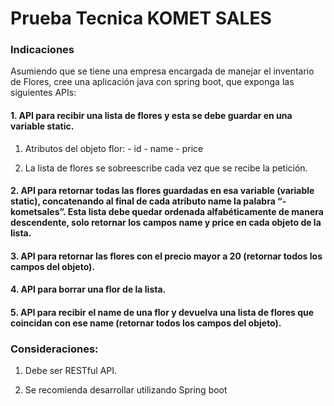 # Prueba Tecnica KOMET SALES

### Indicaciones
Asumiendo que se tiene una empresa encargada de manejar el inventario de Flores, cree una aplicación java con spring boot, que exponga las siguientes APIs:

#### 1. API para recibir una lista de flores y esta se debe guardar en una variable static.
  1. Atributos del objeto flor:
    - id
    - name
    - price
    
  2. La lista de flores se sobreescribe cada vez que se recibe la petición.

#### 2. API para retornar todas las flores guardadas en esa variable (variable static), concatenando al final de cada atributo name la palabra “-kometsales”. Esta lista debe quedar ordenada alfabéticamente de manera descendente, solo retornar los campos name y price en cada objeto de la lista.

#### 3. API para retornar las flores con el precio mayor a 20 (retornar todos los campos del objeto).

#### 4. API para borrar una flor de la lista.

#### 5. API para recibir el name de una flor y devuelva una lista de flores que coincidan con ese name (retornar todos los campos del objeto).

### Consideraciones:
1. Debe ser RESTful API.

2. Se recomienda desarrollar utilizando Spring boot

